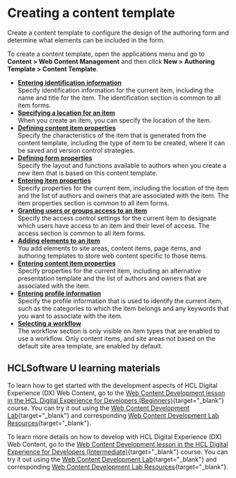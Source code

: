 # Creating a content template

Create a content template to configure the design of the authoring form and determine what elements can be included in the form.

To create a content template, open the applications menu and go to **Content > Web Content Management** and then click **New > Authoring Template > Content Template**.

-   **[Entering identification information](../../../content_management_artifacts/common/items_id.md)**  
Specify identification information for the current item, including the name and title for the item. The identification section is common to all item forms.
-   **[Specifying a location for an item](../../../content_management_artifacts/common/items_location.md)**  
When you create an item, you can specify the location of the item.
-   **[Defining content item properties](wcm_dev_auth-temp_contentprop.md)**  
Specify the characteristics of the item that is generated from the content template, including the type of item to be created, where it can be saved and version control strategies.
-   **[Defining form properties](../creating_sitearea_template/wcm_dev_auth-temp_formprop.md)**  
Specify the layout and functions available to authors when you create a new item that is based on this content template.
-   **[Entering item properties](../../../content_management_artifacts/common/items_props.md)**  
Specify properties for the current item, including the location of the item and the list of authors and owners that are associated with the item. The item properties section is common to all item forms.
-   **[Granting users or groups access to an item](../../../content_management_artifacts/common/grant_access.md)**  
Specify the access control settings for the current item to designate which users have access to an item and their level of access. The access section is common to all item forms.
-   **[Adding elements to an item](../../elements/wcm_dev_elements_adding.md)**  
You add elements to site areas, content items, page items, and authoring templates to store web content specific to those items.
-   **[Entering content item properties](wcm_dev_items_props_atc_cont.md)**  
Specify properties for the current item, including an alternative presentation template and the list of authors and owners that are associated with the item.
-   **[Entering profile information](../creating_sitearea_template/wcm_dev_profiling_items.md)**  
Specify the profile information that is used to identify the current item, such as the categories to which the item belongs and any keywords that you want to associate with the item.
-   **[Selecting a workflow](../creating_sitearea_template/wcm_dev_workflow_items.md)**  
The workflow section is only visible on item types that are enabled to use a workflow. Only content items, and site areas not based on the default site area template, are enabled by default.

## HCLSoftware U learning materials

To learn how to get started with the development aspects of HCL Digital Experience (DX) Web Content, go to the [Web Content Development lesson in the HCL Digital Experience for Developers (Beginners)](https://hclsoftwareu.hcltechsw.com/component/axs/?view=sso_config&id=3&forward=https%3A%2F%2Fhclsoftwareu.hcltechsw.com%2Fcourses%2Flesson%2F%3Fid%3D414 ){target="_blank"} course. You can try it out using the [Web Content Development Lab](https://hclsoftwareu.hcltechsw.com/images/Lc4sMQCcN5uxXmL13gSlsxClNTU3Mjc3NTc4MTc2/DS_Academy/DX/Developer/HDX-DEV-100_Web_Content_Development.pdf){target="_blank"} and corresponding [Web Content Development Lab Resources](https://hclsoftwareu.hcltechsw.com/images/Lc4sMQCcN5uxXmL13gSlsxClNTU3Mjc3NTc4MTc2/DS_Academy/DX/Developer/HDX-DEV-100_Web_Content_Development_Lab_Resources.zip){target="_blank"}.

To learn more details on how to develop with HCL Digital Experience (DX) Web Content, go to the [Web Content Development lesson in the HCL Digital Experience for Developers (Intermediate)](https://hclsoftwareu.hcltechsw.com/component/axs/?view=sso_config&id=3&forward=https%3A%2F%2Fhclsoftwareu.hcltechsw.com%2Fcourses%2Flesson%2F%3Fid%3D3500){target="_blank"} course. You can try it out using the [Web Content Development Lab](https://hclsoftwareu.hcltechsw.com/images/Lc4sMQCcN5uxXmL13gSlsxClNTU3Mjc3NTc4MTc2/DS_Academy/DX/Developer/HDX-DEV-200_Web_Content_Development.pdf){target="_blank"} and corresponding [Web Content Development Lab Resources](https://hclsoftwareu.hcltechsw.com/images/Lc4sMQCcN5uxXmL13gSlsxClNTU3Mjc3NTc4MTc2/DS_Academy/DX/Developer/HDX-DEV-200_Web_Content_Development_Lab_Resources.zip){target="_blank"}.
